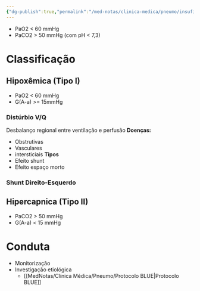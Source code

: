 ```yaml
---
{"dg-publish":true,"permalink":"/med-notas/clinica-medica/pneumo/insuficiencia-respiratoria/"}
---
```


- PaO2 < 60 mmHg
- PaCO2 > 50 mmHg (com pH < 7,3)
# Classificação
## Hipoxêmica (Tipo I)
- PaO2 < 60 mmHg
- G(A-a) >= 15mmHg
### Distúrbio V/Q
Desbalanço regional entre ventilação e perfusão
**Doenças:**
- Obstrutivas
- Vasculares
- intersticiais
**Tipos**
- Efeito shunt
- Efeito espaço morto
### Shunt Direito-Esquerdo
## Hipercapnica (Tipo II)
- PaCO2 > 50 mmHg
- G(A-a) < 15 mmHg
# Conduta
- Monitorização
- Investigação etiológica
	- [[MedNotas/Clínica Médica/Pneumo/Protocolo BLUE\|Protocolo BLUE]]